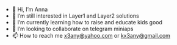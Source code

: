 - 👋 Hi, I’m Anna
- 👀 I’m still interested in Layer1 and Layer2 solutions
- 🌱 I’m currently learning how to raise and educate kids good
- 💞️ I’m looking to collaborate on telegram miniaps
- 📫 How to reach me x3any@yahoo.com or kx3any@gmail.com

<!---
x3kany/x3kany is a ✨ special ✨ repository because its `README.md` (this file) appears on your GitHub profile.
You can click the Preview link to take a look at your changes.
--->
